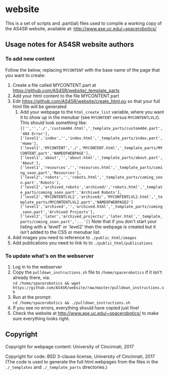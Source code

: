 # website

This is a set of scripts and .part(ial) files used to compile a working copy of the AS4SR website, available at:
http://www.ase.uc.edu/~spacerobotics/


## Usage notes for AS4SR website authors

### To add new content
Follow the below, replacing `MYCONTENT` with the base name of the page that you want to create:
1. Create a file called MYCONTENT.part at https://github.com/AS4SR/website/_template_parts
1. Add your html content to the file MYCONTENT.part
1. Edit https://github.com/AS4SR/website/create_html.py so that your full html file will be generated
    1. Add your webpage to the `html_create_list` variable, where you want it to show up in the menubar (see `MYCONTENT` versus `MYCONTENTLVL2`). This should look something like:  
    `[['','','./','custom404.html','_template_parts/custom404.part','404 Error'],`
    ` ['level1','index','','index.html','_template_parts/index.part','Home'],`
    ` ['level1','MYCONTENT','./','MYCONTENT.html','_template_parts/MYCONTENT.part','NAMEOFWEBPAGE'],`
    ` ['level1','about','','about.html','_template_parts/about.part','About'],`
    ` ['level1','resources','','resources.html','_template_parts/coming_soon.part','Resources'],`
    ` ['level2','robots','','robots.html','_template_parts/coming_soon.part','Robots'],`
    ` ['level2','archived_robots','archived/','robots.html','_template_parts/coming_soon.part','Archived Robots'],`
    ` ['level2','MYCONTENTLVL2','archived/','MYCONTENTLVL2.html','_template_parts/MYCONTENTLVL2.part','NAMEOFWEBPAGE2']`
    ` ['level1','archived','','archived.html','_template_parts/coming_soon.part','Archived Projects'],`
    ` ['level2','later','archived_projects/','later.html','_template_parts/coming_soon.part','...']]`
    Note that if you don't start your listing with a 'level1' or 'level2' then the webpage is created but it isn't added to the CSS or menubar list.
1. Add images you need to reference to `./public_html/images`
1. Add publications you need to link to to `./public_html/publications`

### To update what's on the webserver
1. Log in to the webserver
1. Copy the `pulldown_instructions.sh` file to `/home/spacerobotics` if it isn't already there, via:  
`cd /home/spacerobotics && wget https://github.com/AS4SR/website/raw/master/pulldown_instructions.sh`
1. Run at the prompt:  
`cd /home/spacerobotics && ./pulldown_instructions.sh`
1. If you see no errors, everything should have copied just fine!
1. Check the website at http://www.ase.uc.edu/~spacerobotics/ to make sure everything looks right.


## Copyright
Copyright for webpage content: University of Cincinnati, 2017

Copyright for code: BSD 3-clause license, University of Cincinnati, 2017  
(The code is used to generate the full html webpages from the files in the `./_templates` and `./_template_parts` directories.)
